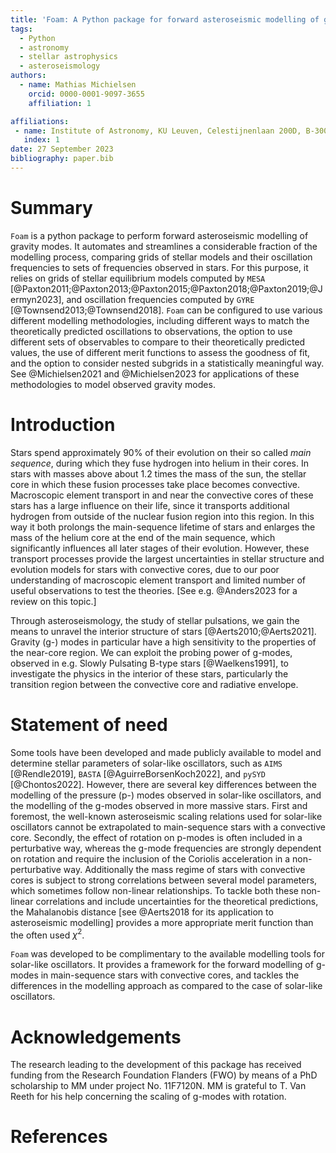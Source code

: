 ```yaml
---
title: 'Foam: A Python package for forward asteroseismic modelling of gravity modes'
tags:
  - Python
  - astronomy
  - stellar astrophysics  
  - asteroseismology
authors:
  - name: Mathias Michielsen
    orcid: 0000-0001-9097-3655
    affiliation: 1 

affiliations:
 - name: Institute of Astronomy, KU Leuven, Celestijnenlaan 200D, B-3001 Leuven, Belgium
   index: 1
date: 27 September 2023
bibliography: paper.bib
---
```


# Summary

`Foam` is a python package to perform forward asteroseismic modelling of gravity modes. It automates and streamlines a considerable fraction of the modelling process, comparing grids of stellar models and their oscillation frequencies to sets of frequencies observed in stars. For this purpose, it relies on grids of stellar equilibrium models computed by `MESA` [@Paxton2011;@Paxton2013;@Paxton2015;@Paxton2018;@Paxton2019;@Jermyn2023], and oscillation frequencies computed by `GYRE` [@Townsend2013;@Townsend2018].
`Foam` can be configured to use various different modelling methodologies, including different ways to match the theoretically predicted oscillations to observations, the option to use different sets of observables to compare to their theoretically predicted values, the use of different merit functions to assess the goodness of fit, and the option to consider nested subgrids in a statistically meaningful way. See @Michielsen2021 and @Michielsen2023 for applications of these methodologies to model observed gravity modes. 

# Introduction

Stars spend approximately 90% of their evolution on their so called *main sequence*, during which they fuse hydrogen into helium in their cores. In stars with masses above about 1.2 times the mass of the sun, the stellar core in which these fusion processes take place becomes convective. Macroscopic element transport in and near the convective cores of these stars has a large influence on their life, since it transports additional hydrogen from outside of the nuclear fusion region into this region. In this way it both prolongs the main-sequence lifetime of stars and enlarges the mass of the helium core at the end of the main sequence, which significantly influences all later stages of their evolution. However, these transport processes provide the largest uncertainties in stellar structure and evolution models for stars with convective cores, due to our poor understanding of macroscopic element transport and limited number 
of useful observations to test the theories. [See e.g. @Anders2023 for a review on this topic.]

Through asteroseismology, the study of stellar pulsations, we gain the means to unravel the interior structure of stars [@Aerts2010;@Aerts2021]. Gravity (g-) modes in particular have a high sensitivity to the properties of the near-core region. We can exploit the probing power of g-modes, observed in e.g. Slowly Pulsating B-type stars [@Waelkens1991], to investigate the physics in the interior of these stars, particularly the transition region between the convective core and radiative envelope.

# Statement of need

Some tools have been developed and made publicly available to model and determine stellar parameters of solar-like oscillators, such as `AIMS` [@Rendle2019], `BASTA` [@AguirreBorsenKoch2022], and `pySYD` [@Chontos2022]. However, there are several key differences between the modelling of the pressure (p-) modes observed in solar-like oscillators, and the modelling of the g-modes observed in more massive stars. First and foremost, the well-known asteroseismic scaling relations used for solar-like oscillators cannot be extrapolated to main-sequence stars with a convective core. Secondly, the effect of rotation on p-modes is often included in a perturbative way, whereas the g-mode frequencies are strongly dependent on rotation and require the inclusion of the Coriolis acceleration in a non-perturbative way. Additionally the mass regime of stars with convective cores is subject to strong correlations between several model parameters, which sometimes follow non-linear relationships. To tackle both these non-linear correlations and include uncertainties for the theoretical predictions, the Mahalanobis distance [see @Aerts2018 for its application to asteroseismic modelling] provides a more appropriate merit function than the often used $\chi^2$.

`Foam` was developed to be complimentary to the available modelling tools for solar-like oscillators. It provides a framework for the forward modelling of g-modes in main-sequence stars with convective cores, and tackles the differences in the modelling approach as compared to the case of solar-like oscillators.

# Acknowledgements

The research leading to the development of this package has received funding from the Research
Foundation Flanders (FWO) by means of a PhD scholarship to MM under project No. 11F7120N. MM is grateful to T. Van Reeth for his help concerning the scaling of g-modes with rotation.

# References